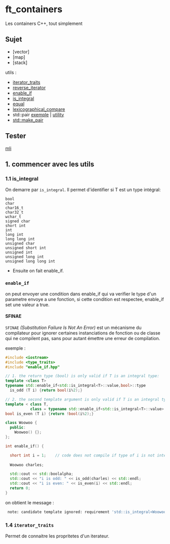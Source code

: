 # ft_containers
Les containers C++, tout simplement

## Sujet

* [vector]
* [map]
* [stack]

utils :
* [iterator_traits](https://www.cplusplus.com/reference/iterator/iterator_traits/)
* [reverse_iterator](https://www.cplusplus.com/reference/iterator/reverse_iterator/?kw=reverse_iterator)
* [enable_if](https://www.cplusplus.com/reference/type_traits/enable_if/?kw=enable_if)
* [is_integral](https://www.cplusplus.com/reference/type_traits/is_integral/?kw=is_integral)
* [equal](https://www.cplusplus.com/reference/algorithm/equal/?kw=equal) 
* [lexicographical_compare](https://www.cplusplus.com/reference/algorithm/lexicographical_compare/?kw=lexicographical_compare)
* std::pair [exemple](https://www.cplusplus.com/reference/utility/pair/pair/) | [utility](https://www.cplusplus.com/reference/utility/pair/?kw=pair)
* [std::make_pair](https://www.cplusplus.com/reference/utility/make_pair/?kw=make_pair)

## Tester

[mli](https://github.com/mli42/containers_test)

## 1. commencer avec les utils

### 1.1 is_integral

On demarre par `is_integral`. Il permet d'identifier si T est un type intégral:
```
bool
char
char16_t
char32_t
wchar_t
signed char
short int
int
long int
long long int
unsigned char
unsigned short int
unsigned int
unsigned long int
unsigned long long int
```

* Ensuite on fait enable_if.

### ```enable_if```

on peut envoyer une condition dans enable_if qui va verifier le type d'un parametre envoye a une fonction, si cette condition est respectee, enable_if set une valeur a true.

#### SFINAE

```SFINAE``` *(Substitution Failure Is Not An Error)* est un mécanisme du compilateur pour ignorer certaines instanciations de fonction ou de classe qui ne compilent pas, sans pour autant émettre une erreur de compilation.

exemple :
```c++
#include <iostream>
#include <type_traits>
#include "enable_if.hpp"

// 1. the return type (bool) is only valid if T is an integral type:
template <class T>
typename std::enable_if<std::is_integral<T>::value,bool>::type
  is_odd (T i) {return bool(i%2);}

// 2. the second template argument is only valid if T is an integral type:
template < class T,
           class = typename std::enable_if<std::is_integral<T>::value>::type>
bool is_even (T i) {return !bool(i%2);}

class Woowoo {
  public:
    Woowoo() {};
};

int enable_if() {

  short int i = 1;    // code does not compile if type of i is not integral
  
  Woowoo charles;

  std::cout << std::boolalpha;
  std::cout << "i is odd: " << is_odd(charles) << std::endl;
  std::cout << "i is even: " << is_even(i) << std::endl;
  return 0;
}
```

on obtient le message :
```sh
 note: candidate template ignored: requirement 'std::is_integral<Woowoo>::value' was not satisfied [with T = Woowoo]
```
### 1.4 `iterator_traits`

Permet de connaitre les propritetes d'un iterateur.